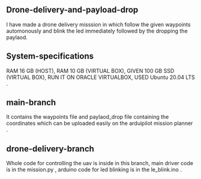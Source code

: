 ## Drone-delivery-and-payload-drop
I have made a drone delivery misssion in which follow the given waypoints automonously and blink the led immediately followed by the dropping the paylaod.

## System-specifications 
RAM 16 GB (HOST),
RAM 10 GB (VIRTUAL BOX),
GIVEN 100 GB SSD (VIRTUAL BOX),
RUN IT ON ORACLE VIRTUALBOX,
USED Ubuntu  20.04 LTS .

## main-branch
It contains the waypoints file and paylaod_drop file containing the coordinates which can be uploaded easily on the arduipilot mission planner .

## drone-delivery-branch
Whole code for controlling the uav is inside in this branch,
main driver code is in the mission.py ,
arduino code for led blinking is in the le_blink.ino .





